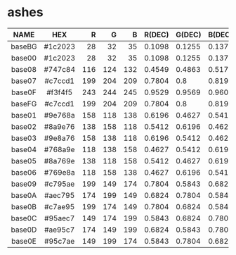 # ashes

|  NAME  |   HEX   |  R  |  G  |  B  | R(DEC) | G(DEC) | B(DEC) |  H  |  S  |  V  |
|:------:|:-------:|----:|----:|----:|:-------|:-------|:-------|----:|----:|----:|
| baseBG | #1c2023 |  28 |  32 |  35 | 0.1098 | 0.1255 | 0.1373 | 206 |  20 |  14 |
| base00 | #1c2023 |  28 |  32 |  35 | 0.1098 | 0.1255 | 0.1373 | 206 |  20 |  14 |
| base08 | #747c84 | 116 | 124 | 132 | 0.4549 | 0.4863 | 0.5176 | 210 |  12 |  52 |
| base07 | #c7ccd1 | 199 | 204 | 209 | 0.7804 | 0.8    | 0.8196 | 210 |   5 |  82 |
| base0F | #f3f4f5 | 243 | 244 | 245 | 0.9529 | 0.9569 | 0.9608 | 210 |   1 |  96 |
| baseFG | #c7ccd1 | 199 | 204 | 209 | 0.7804 | 0.8    | 0.8196 | 210 |   5 |  82 |
| base01 | #9e768a | 158 | 118 | 138 | 0.6196 | 0.4627 | 0.5412 | 330 |  25 |  62 |
| base02 | #8a9e76 | 138 | 158 | 118 | 0.5412 | 0.6196 | 0.4627 |  90 |  25 |  62 |
| base03 | #9e8a76 | 158 | 138 | 118 | 0.6196 | 0.5412 | 0.4627 |  30 |  25 |  62 |
| base04 | #768a9e | 118 | 138 | 158 | 0.4627 | 0.5412 | 0.6196 | 210 |  25 |  62 |
| base05 | #8a769e | 138 | 118 | 158 | 0.5412 | 0.4627 | 0.6196 | 270 |  25 |  62 |
| base06 | #769e8a | 118 | 158 | 138 | 0.4627 | 0.6196 | 0.5412 | 150 |  25 |  62 |
| base09 | #c795ae | 199 | 149 | 174 | 0.7804 | 0.5843 | 0.6824 | 330 |  25 |  78 |
| base0A | #aec795 | 174 | 199 | 149 | 0.6824 | 0.7804 | 0.5843 |  90 |  25 |  78 |
| base0B | #c7ae95 | 199 | 174 | 149 | 0.7804 | 0.6824 | 0.5843 |  30 |  25 |  78 |
| base0C | #95aec7 | 149 | 174 | 199 | 0.5843 | 0.6824 | 0.7804 | 210 |  25 |  78 |
| base0D | #ae95c7 | 174 | 149 | 199 | 0.6824 | 0.5843 | 0.7804 | 270 |  25 |  78 |
| base0E | #95c7ae | 149 | 199 | 174 | 0.5843 | 0.7804 | 0.6824 | 150 |  25 |  78 |
